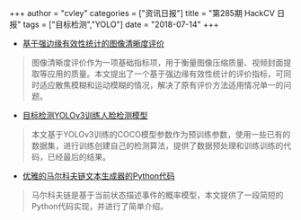 +++
author = "cvley"
categories = ["资讯日报"]
title = "第285期 HackCV 日报"
tags = ["目标检测","YOLO"]
date = "2018-07-14"
+++

- [基于强边缘有效性统计的图像清晰度评价](https://mp.weixin.qq.com/s/qO-XWtYVWEA3hEnaEKeTeQ?from=hackcv&hmsr=hackcv.com&utm_medium=hackcv.com&utm_source=hackcv.com)

> 图像清晰度评价作为一项基础指标项，用于衡量图像压缩质量、视频封面提取等应用的质量。本文提出了一个基于强边缘有效性统计的评价指标，可同时适应散焦模糊和运动模糊的情况，解决了原有评价方法适用情况单一的问题。

- [目标检测YOLOv3训练人脸检测模型](https://www.jianshu.com/p/8214d947e031?from=hackcv&hmsr=hackcv.com&utm_medium=hackcv.com&utm_source=hackcv.com)

> 本文基于YOLOv3训练的COCO模型参数作为预训练参数，使用一些已有的数据集，进行训练创建自己的检测算法，提供了数据预处理和训练训练的代码，已经最后的结果。

- [优雅的马尔科夫链文本生成器的Python代码](https://eli.thegreenplace.net/2018/elegant-python-code-for-a-markov-chain-text-generator/?from=hackcv&hmsr=hackcv.com&utm_medium=hackcv.com&utm_source=hackcv.com)

> 马尔科夫链是基于当前状态描述事件的概率模型，本文提供了一段简短的Python代码实现，并进行了简单介绍。

